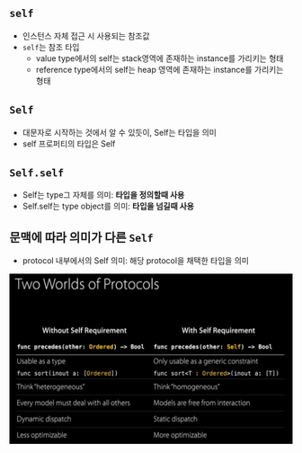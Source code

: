 ## `self`
* 인스턴스 자체 접근 시 사용되는 참조값
* `self`는 참조 타입
    - value type에서의 self는 stack영역에 존재하는 instance를 가리키는 형태
    - reference type에서의 self는 heap 영역에 존재하는 instance를 가리키는 형태
## `Self`
- 대문자로 시작하는 것에서 알 수 있듯이, Self는 타입을 의미
- self 프로퍼티의 타입은 Self
## `Self.self`

- Self는 type그 자체를 의미: **타입을 정의할때 사용**
- Self.self는 type object를 의미: **타입을 넘길때 사용**
## 문맥에 따라 의미가 다른 `Self`
- protocol 내부에서의 Self 의미: 해당 protocol을 채택한 타입을 의미

![image](https://github.com/gaeng2y/Valut/blob/main/WWDC/WWDC%2015/Protocol-Oriented%20Programming%20in%20Swift/Screenshot%202024-03-12%20at%2010.53.15%20PM.png?raw=true)